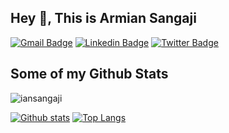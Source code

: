 ## Hey 👋, This is Armian Sangaji
[![Gmail Badge](https://img.shields.io/badge/-ian@sangaji.co-c14438?style=flat&logo=Gmail&logoColor=white&link=mailto:ian@sangaji.co)](mailto:ian@sangaji.co) 
[![Linkedin Badge](https://img.shields.io/badge/-iansangaji-0072b1?style=flat&logo=Linkedin&logoColor=white&link=https://www.linkedin.com/in/iansangaji/)](https://www.linkedin.com/in/iansangaji/) [![Twitter Badge](https://img.shields.io/badge/-iansangaji_-00acee?style=flat&logo=twitter&logoColor=white&link=https://twitter.com/iansangaji_/)](https://www.twitter.com/iansangaji_/) 
## Some of my Github Stats
<p align=left> <img src=https://komarev.com/ghpvc/?username=iansangaji alt=iansangaji /> </p>

[![Github stats](https://github-readme-stats.vercel.app/api?username=iansangaji&show_icons=true&theme=dark&include_all_commits=true)](https://github.com/iansangaji/github-readme-stats)
[![Top Langs](https://github-readme-stats.vercel.app/api/top-langs/?username=iansangaji&layout=compact&theme=dark)](https://github.com/iansangaji/github-readme-stats)
